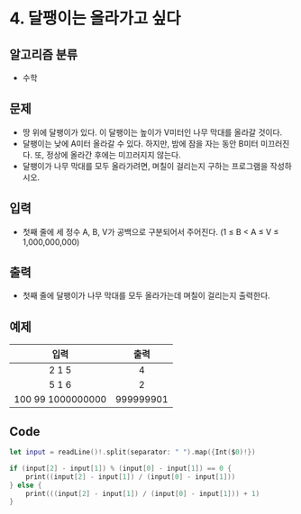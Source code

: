 # 4. 달팽이는 올라가고 싶다
## 알고리즘 분류
* 수학

## 문제
* 땅 위에 달팽이가 있다. 이 달팽이는 높이가 V미터인 나무 막대를 올라갈 것이다.
* 달팽이는 낮에 A미터 올라갈 수 있다. 하지만, 밤에 잠을 자는 동안 B미터 미끄러진다. 또, 정상에 올라간 후에는 미끄러지지 않는다.
* 달팽이가 나무 막대를 모두 올라가려면, 며칠이 걸리는지 구하는 프로그램을 작성하시오.

## 입력
* 첫째 줄에 세 정수 A, B, V가 공백으로 구분되어서 주어진다. (1 ≤ B < A ≤ V ≤ 1,000,000,000)

## 출력
* 첫째 줄에 달팽이가 나무 막대를 모두 올라가는데 며칠이 걸리는지 출력한다.

## 예제
|입력|출력|
|:---:|:---:|
|2 1 5|4|
|5 1 6|2|
|100 99 1000000000|999999901|
 
## Code
```swift
let input = readLine()!.split(separator: " ").map({Int($0)!})

if (input[2] - input[1]) % (input[0] - input[1]) == 0 {
    print((input[2] - input[1]) / (input[0] - input[1]))
} else {
    print(((input[2] - input[1]) / (input[0] - input[1])) + 1)
}
```